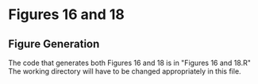 # Figures 16 and 18

## Figure Generation

The code that generates both Figures 16 and 18 is in "Figures 16 and 18.R" The working directory will have to be changed appropriately in this file.